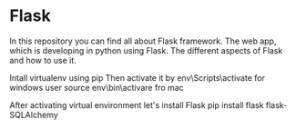 # Flask
In this repository you can find all about Flask framework. The web app, which is developing in python using Flask. The different aspects of Flask and how to use it.

Intall virtualenv using pip
Then activate it by env\Scripts\activate for windows user
                    source env\bin\activare fro mac

After activating virtual environment let's install Flask
pip install flask flask-SQLAlchemy



